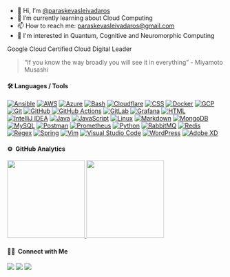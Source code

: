 - 👋 Hi, I’m [@paraskevasleivadaros](https://github.com/paraskevasleivadaros)
- 🌱 I’m currently learning about Cloud Computing
- 📫 How to reach me: [paraskevasleivadaros@gmail.com](mailto:paraskevasleivadaros@gmail.com)
- 🧠 I'm interested in Quantum, Cognitive and Neuromorphic Computing

Google Cloud Certified Cloud Digital Leader

> “If you know the way broadly you will see it in everything” - Miyamoto Musashi

#### 🛠️ Languages / Tools
[![Ansible](https://skills.thijs.gg/icons?i=ansible)](https://www.ansible.com/)
[![AWS](https://skills.thijs.gg/icons?i=aws)](https://aws.amazon.com/)
[![Azure](https://skills.thijs.gg/icons?i=azure)](https://azure.microsoft.com/)
[![Bash](https://skills.thijs.gg/icons?i=bash)](https://www.gnu.org/software/bash/)
[![Cloudflare](https://skills.thijs.gg/icons?i=cloudflare)](https://www.cloudflare.com/)
[![CSS](https://skills.thijs.gg/icons?i=css)](https://developer.mozilla.org/en-US/docs/Web/CSS)
[![Docker](https://skills.thijs.gg/icons?i=docker)](https://www.docker.com/)
[![GCP](https://skills.thijs.gg/icons?i=gcp)](https://cloud.google.com/)
[![Git](https://skills.thijs.gg/icons?i=git)](https://git-scm.com/)
[![GitHub](https://skills.thijs.gg/icons?i=github)](https://github.com/)
[![GitHub Actions](https://skills.thijs.gg/icons?i=githubactions)](https://github.com/features/actions)
[![GitLab](https://skills.thijs.gg/icons?i=gitlab)](https://about.gitlab.com/)
[![Grafana](https://skills.thijs.gg/icons?i=grafana)](https://grafana.com/)
[![HTML](https://skills.thijs.gg/icons?i=html)](https://developer.mozilla.org/en-US/docs/Web/HTML)
[![IntelliJ IDEA](https://skills.thijs.gg/icons?i=idea)](https://www.jetbrains.com/idea/)
[![Java](https://skills.thijs.gg/icons?i=java)](https://www.oracle.com/java/)
[![JavaScript](https://skills.thijs.gg/icons?i=js)](https://developer.mozilla.org/en-US/docs/Web/JavaScript)
[![Linux](https://skills.thijs.gg/icons?i=linux)](https://www.linux.org/)
[![Markdown](https://skills.thijs.gg/icons?i=md)](https://daringfireball.net/projects/markdown/)
[![MongoDB](https://skills.thijs.gg/icons?i=mongodb)](https://www.mongodb.com/)
[![MySQL](https://skills.thijs.gg/icons?i=mysql)](https://www.mysql.com/)
[![Postman](https://skills.thijs.gg/icons?i=postman)](https://www.postman.com/)
[![Prometheus](https://skills.thijs.gg/icons?i=prometheus)](https://prometheus.io/)
[![Python](https://skills.thijs.gg/icons?i=py)](https://www.python.org/)
[![RabbitMQ](https://skills.thijs.gg/icons?i=rabbitmq)](https://www.rabbitmq.com/)
[![Redis](https://skills.thijs.gg/icons?i=redis)](https://redis.io/)
[![Regex](https://skills.thijs.gg/icons?i=regex)](https://www.regular-expressions.info/)
[![Spring](https://skills.thijs.gg/icons?i=spring)](https://spring.io/)
[![Vim](https://skills.thijs.gg/icons?i=vim)](https://www.vim.org/)
[![Visual Studio Code](https://skills.thijs.gg/icons?i=vscode)](https://code.visualstudio.com/)
[![WordPress](https://skills.thijs.gg/icons?i=wordpress)](https://wordpress.org/)
[![Adobe XD](https://skills.thijs.gg/icons?i=xd)](https://www.adobe.com/products/xd.html)

#### ⚙️ &nbsp;GitHub Analytics
<p align="justify">
<a href="https://github.com/paraskevasleivadaros">
  <img height="180em" src="https://github-readme-stats-eight-theta.vercel.app/api?username=paraskevasleivadaros&show_icons=true&theme=algolia&include_all_commits=true&count_private=true"/>
  <img height="180em" src="https://github-readme-stats-eight-theta.vercel.app/api/top-langs/?username=paraskevasleivadaros&layout=compact&langs_count=8&theme=algolia"/>
</a>
</p>

#### 🤝🏻 &nbsp;Connect with Me
<p>
<a href="https://twitter.com/parasleivadaros"><img src="https://img.shields.io/badge/-@parasleivadaros-1877F2?style=flat&logo=Twitter&logoColor=white"/></a>
<a href="https://linkedin.com/in/paraskevasleivadaros"><img src="https://img.shields.io/badge/-paraskevasleivadaros-0077B5?style=flat&logo=Linkedin&logoColor=white"/></a>
<a href="mailto:paraskevasleivadaros@gmail.com"><img src="https://img.shields.io/badge/-paraskevasleivadaros@gmail.com-D14836?style=flat&logo=Gmail&logoColor=white"/></a>
</p>
